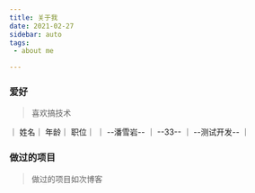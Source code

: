 ```yaml
---
title: 关于我  
date: 2021-02-27  
sidebar: auto  
tags:
 - about me

---
```


### 爱好
> 喜欢搞技术
<style>
table th:first-of-type {
    width: 8cm;
}
table th:nth-of-type(2) {
    width: 150pt;
}
table th:nth-of-type(3) {
    width: 8em;
}
</style>
｜ 姓名｜ 年龄｜ 职位｜
｜ --潘雪岩-- ｜ --33-- ｜ --测试开发-- ｜
### 做过的项目
> 做过的项目如次博客


